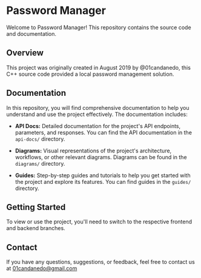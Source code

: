 # Password Manager

Welcome to Password Manager! This repository contains the source code and documentation.

## Overview

This project was originally created in August 2019 by @01candanedo, this C++ source code provided a local password management solution.

## Documentation

In this repository, you will find comprehensive documentation to help you understand and use the project effectively. The documentation includes:

- **API Docs:** Detailed documentation for the project's API endpoints, parameters, and responses. You can find the API documentation in the `api-docs/` directory.

- **Diagrams:** Visual representations of the project's architecture, workflows, or other relevant diagrams. Diagrams can be found in the `diagrams/` directory.

- **Guides:** Step-by-step guides and tutorials to help you get started with the project and explore its features. You can find guides in the `guides/` directory.

## Getting Started

To view or use the project, you'll need to switch to the respective frontend and backend branches.

## Contact

If you have any questions, suggestions, or feedback, feel free to contact us at 01candanedo@gmail.com

